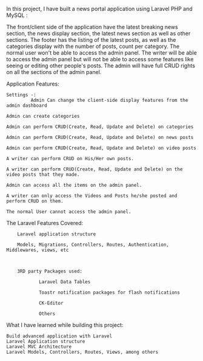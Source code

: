 
In this project, I have built a news portal application using Laravel PHP and MySQL :

The front/client side of the application  have the latest breaking news section, the news display section, the latest news section as well as other sections. The footer has the listing of the latest posts, as well as the categories display with the number of posts, count per category. The normal user won't be able to access the admin panel. The writer will be able to access the admin panel but will not be able to access some features like seeing or editing other people's posts. The admin will have full CRUD rights on all the sections of the admin panel. 


Application Features:

    Settings -:
             Admin Can change the client-side display features from the admin dashboard

    Admin can create categories

    Admin can perform CRUD(Create, Read, Update and Delete) on categories

    Admin can perform CRUD(Create, Read, Update and Delete) on news posts

    Admin can perform CRUD(Create, Read, Update and Delete) on video posts

    A writer can perform CRUD on His/Her own posts.

    A writer can perform CRUD(Create, Read, Update and Delete) on the video posts that they made.

    Admin can access all the items on the admin panel.

    A writer can only access the Videos and Posts he/she posted and perform CRUD on them.

    The normal User cannot access the admin panel.



The Laravel Features Covered:


        Laravel application structure

        Models, Migrations, Controllers, Routes, Authentication, Middlewares, views, etc



        3RD party Packages used:

                Laravel Data Tables

                Toastr notification packages for flash notifications

                CK-Editor

                Others



What I have learned while building this project:

    Build advanced application with Laravel
    Laravel Application structure
    Laravel MVC Architecture
    Laravel Models, Controllers, Routes, Views, among others
